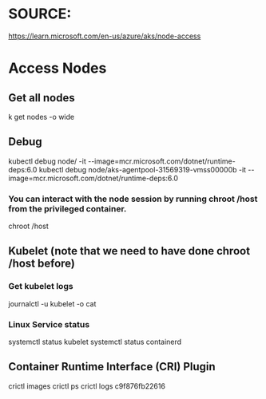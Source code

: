 # SOURCE:
https://learn.microsoft.com/en-us/azure/aks/node-access

# Access Nodes
## Get all nodes
k get nodes -o wide

## Debug
kubectl debug node/<my node pool> -it --image=mcr.microsoft.com/dotnet/runtime-deps:6.0
kubectl debug node/aks-agentpool-31569319-vmss00000b -it --image=mcr.microsoft.com/dotnet/runtime-deps:6.0

### You can interact with the node session by running chroot /host from the privileged container.
chroot /host

## Kubelet (note that we need to have done chroot /host before)
### Get kubelet logs
journalctl -u kubelet -o cat

### Linux Service status
systemctl status kubelet
systemctl status containerd

## Container Runtime Interface (CRI) Plugin
crictl images
crictl ps
crictl logs c9f876fb22616
